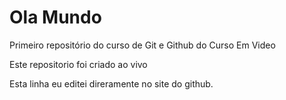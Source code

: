# Ola Mundo
 Primeiro repositório do curso de Git e Github do Curso Em Video

Este repositorio foi criado ao vivo

Esta linha eu editei direramente no site do github.
